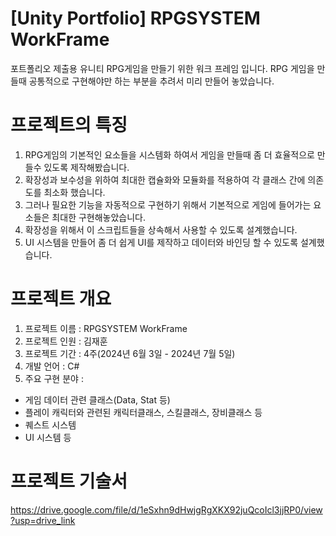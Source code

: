 # [Unity Portfolio] RPGSYSTEM WorkFrame
포트폴리오 제출용 유니티 RPG게임을 만들기 위한 워크 프레임 입니다.
RPG 게임을 만들때 공통적으로 구현해야만 하는 부분을 추려서 미리 만들어 놓았습니다.

# 프로젝트의 특징
1. RPG게임의 기본적인 요소들을 시스템화 하여서 게임을 만들때 좀 더 효율적으로 만들수 있도록 제작해봤습니다.
2. 확장성과 보수성을 위하여 최대한 캡슐화와 모듈화를 적용하여 각 클래스 간에 의존도를 최소화 했습니다.
3. 그러나 필요한 기능을 자동적으로 구현하기 위해서 기본적으로 게임에 들어가는 요소들은 최대한 구현해놓았습니다.
4. 확장성을 위해서 이 스크립트들을 상속해서 사용할 수 있도록 설계했습니다.
5. UI 시스템을 만들어 좀 더 쉽게 UI를 제작하고 데이터와 바인딩 할 수 있도록 설계했습니다.


# 프로젝트 개요
1. 프로젝트 이름 : RPGSYSTEM WorkFrame
2. 프로젝트 인원 : 김재훈
3.  프로젝트 기간 : 4주(2024년 6월 3일 - 2024년 7월 5일)
4.  개발 언어 : C#
5.   주요 구현 분야 :
- 게임 데이터 관련 클래스(Data, Stat 등)
- 플레이 캐릭터와 관련된 캐릭터클래스, 스킬클래스, 장비클래스 등
- 퀘스트 시스템
- UI 시스템 등

# 프로젝트 기술서
https://drive.google.com/file/d/1eSxhn9dHwjgRgXKX92juQcoIcl3jjRP0/view?usp=drive_link
